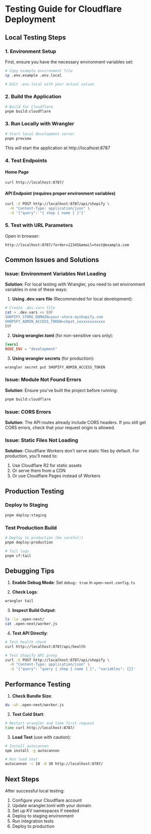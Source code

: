 # Testing Guide for Cloudflare Deployment

## Local Testing Steps

### 1. Environment Setup

First, ensure you have the necessary environment variables set:

```bash
# Copy example environment file
cp .env.example .env.local

# Edit .env.local with your actual values
```

### 2. Build the Application

```bash
# Build for Cloudflare
pnpm build:cloudflare
```

### 3. Run Locally with Wrangler

```bash
# Start local development server
pnpm preview
```

This will start the application at http://localhost:8787

### 4. Test Endpoints

#### Home Page
```bash
curl http://localhost:8787/
```

#### API Endpoint (requires proper environment variables)
```bash
curl -X POST http://localhost:8787/api/shopify \
  -H "Content-Type: application/json" \
  -d '{"query": "{ shop { name } }"}'
```

### 5. Test with URL Parameters

Open in browser:
```
http://localhost:8787/?order=12345&email=test@example.com
```

## Common Issues and Solutions

### Issue: Environment Variables Not Loading

**Solution**: For local testing with Wrangler, you need to set environment variables in one of these ways:

1. **Using .dev.vars file** (Recommended for local development):
```bash
# Create .dev.vars file
cat > .dev.vars << EOF
SHOPIFY_STORE_DOMAIN=your-store.myshopify.com
SHOPIFY_ADMIN_ACCESS_TOKEN=shpat_xxxxxxxxxxxxx
EOF
```

2. **Using wrangler.toml** (for non-sensitive vars only):
```toml
[vars]
NODE_ENV = "development"
```

3. **Using wrangler secrets** (for production):
```bash
wrangler secret put SHOPIFY_ADMIN_ACCESS_TOKEN
```

### Issue: Module Not Found Errors

**Solution**: Ensure you've built the project before running:
```bash
pnpm build:cloudflare
```

### Issue: CORS Errors

**Solution**: The API routes already include CORS headers. If you still get CORS errors, check that your request origin is allowed.

### Issue: Static Files Not Loading

**Solution**: Cloudflare Workers don't serve static files by default. For production, you'll need to:
1. Use Cloudflare R2 for static assets
2. Or serve them from a CDN
3. Or use Cloudflare Pages instead of Workers

## Production Testing

### Deploy to Staging
```bash
pnpm deploy:staging
```

### Test Production Build
```bash
# Deploy to production (be careful!)
pnpm deploy:production

# Tail logs
pnpm cf:tail
```

## Debugging Tips

1. **Enable Debug Mode**: Set `debug: true` in `open-next.config.ts`

2. **Check Logs**: 
```bash
wrangler tail
```

3. **Inspect Build Output**:
```bash
ls -la .open-next/
cat .open-next/worker.js
```

4. **Test API Directly**:
```bash
# Test health check
curl http://localhost:8787/api/health

# Test Shopify API proxy
curl -X POST http://localhost:8787/api/shopify \
  -H "Content-Type: application/json" \
  -d '{"query": "query { shop { name } }", "variables": {}}'
```

## Performance Testing

1. **Check Bundle Size**:
```bash
du -sh .open-next/worker.js
```

2. **Test Cold Start**:
```bash
# Restart wrangler and time first request
time curl http://localhost:8787/
```

3. **Load Test** (use with caution):
```bash
# Install autocannon
npm install -g autocannon

# Run load test
autocannon -c 10 -d 30 http://localhost:8787/
```

## Next Steps

After successful local testing:

1. Configure your Cloudflare account
2. Update wrangler.toml with your domain
3. Set up KV namespaces if needed
4. Deploy to staging environment
5. Run integration tests
6. Deploy to production